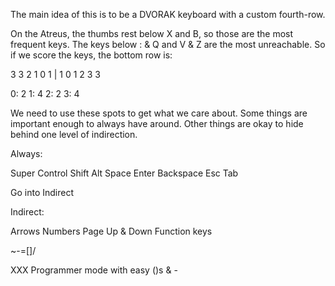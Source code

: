 The main idea of this is to be a DVORAK keyboard with a custom
fourth-row.

On the Atreus, the thumbs rest below X and B, so those are the most
frequent keys. The keys below : & Q and V & Z are the most
unreachable. So if we score the keys, the bottom row is:

3 3 2 1 0 1 | 1 0 1 2 3 3

0: 2
1: 4
2: 2
3: 4

We need to use these spots to get what we care about. Some things are
important enough to always have around. Other things are okay to hide
behind one level of indirection.

Always:

Super
Control
Shift
Alt
Space
Enter
Backspace
Esc
Tab

Go into Indirect

Indirect:

Arrows
Numbers
Page Up & Down
Function keys

~-=[]\/

XXX Programmer mode with easy ()s & -
